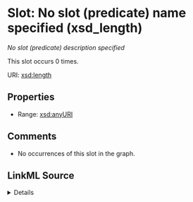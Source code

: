 

# Slot: No slot (predicate) name specified (xsd_length)


_No slot (predicate) description specified_






This slot occurs 0 times.


URI: [xsd:length](http://www.w3.org/2001/XMLSchema#length)



<!-- no inheritance hierarchy -->








## Properties

* Range: [xsd:anyURI](http://www.w3.org/2001/XMLSchema#anyURI)





## Comments

* No occurrences of this slot in the graph.



## LinkML Source

<details>

```yaml
name: xsd_length
annotations:
  count:
    tag: count
    value: 0
description: No slot (predicate) description specified
title: No slot (predicate) name specified
comments:
- No occurrences of this slot in the graph.
from_schema: fio-kg
rank: 1000
domain: xsd_length
slot_uri: xsd:length
alias: xsd_length
range: uri

```
</details>